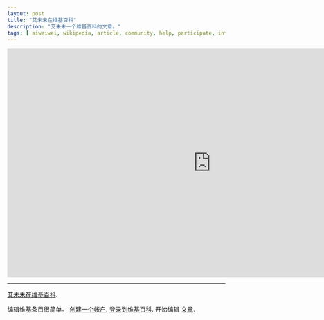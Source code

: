 ```yaml
---
layout: post
title: "艾未未在维基百科"
description: "艾未未一个维基百科的文章。"
tags: [ aiweiwei, wikipedia, article, community, help, participate, information ]
---
```


&#x20;<iframe src="http://zh.wikipedia.org/wiki/%E8%89%BE%E6%9C%AA%E6%9C%AA" width="940" height="528" frameborder="0"> </iframe>

- - -

[艾未未在维基百科](http://zh.wikipedia.org/wiki/%E8%89%BE%E6%9C%AA%E6%9C%AA).

编辑维基条目很简单。 [创建一个帐户](http://zh.wikipedia.org/w/index.php?title=Special:%E7%94%A8%E6%88%B7%E7%99%BB%E5%BD%95&returnto=%E8%89%BE%E6%9C%AA%E6%9C%AA). [登录到维基百科](http://zh.wikipedia.org/w/index.php?title=Special:%E7%94%A8%E6%88%B7%E7%99%BB%E5%BD%95&returnto=%E8%89%BE%E6%9C%AA%E6%9C%AA). 开始编辑 [文章](http://zh.wikipedia.org/wiki/Ai_Weiwei]).
